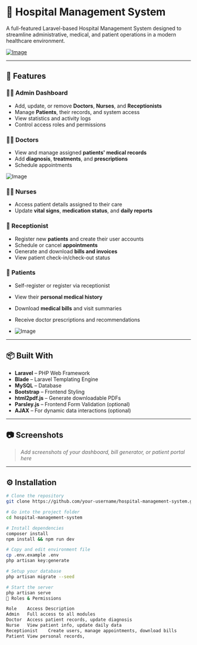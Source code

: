 # 🏥 Hospital Management System

A full-featured Laravel-based Hospital Management System designed to streamline administrative, medical, and patient operations in a modern healthcare environment.

[![Image](https://github.com/user-attachments/assets/deb8de42-0d02-4690-b518-614538c9054e)](https://github.com/user-attachments/assets/df9a851f-878e-4014-b88f-a4690ea7a99f)

---
## 🚀 Features

### 👨‍💼 Admin Dashboard
- Add, update, or remove **Doctors**, **Nurses**, and **Receptionists**
- Manage **Patients**, their records, and system access
- View statistics and activity logs
- Control access roles and permissions


### 👨‍⚕️ Doctors
- View and manage assigned **patients' medical records**
- Add **diagnosis**, **treatments**, and **prescriptions**
- Schedule appointments

![Image](https://github.com/user-attachments/assets/86a78ac3-e861-4ded-8d0e-30f039b3845a)

### 👩‍⚕️ Nurses
- Access patient details assigned to their care
- Update **vital signs**, **medication status**, and **daily reports**

### 🧾 Receptionist
- Register new **patients** and create their user accounts
- Schedule or cancel **appointments**
- Generate and download **bills and invoices**
- View patient check-in/check-out status

### 👤 Patients
- Self-register or register via receptionist
- View their **personal medical history**
- Download **medical bills** and visit summaries
- Receive doctor prescriptions and recommendations

- ![Image](https://github.com/user-attachments/assets/345791fa-5bfd-4a63-a072-395073db9d4c)

---

## 📦 Built With

- **Laravel** – PHP Web Framework
- **Blade** – Laravel Templating Engine
- **MySQL** – Database
- **Bootstrap** – Frontend Styling
- **html2pdf.js** – Generate downloadable PDFs
- **Parsley.js** – Frontend Form Validation (optional)
- **AJAX** – For dynamic data interactions (optional)

---

## 📷 Screenshots

> _Add screenshots of your dashboard, bill generator, or patient portal here_

---

## ⚙️ Installation

```bash
# Clone the repository
git clone https://github.com/your-username/hospital-management-system.git

# Go into the project folder
cd hospital-management-system

# Install dependencies
composer install
npm install && npm run dev

# Copy and edit environment file
cp .env.example .env
php artisan key:generate

# Setup your database
php artisan migrate --seed

# Start the server
php artisan serve
🔐 Roles & Permissions

Role	Access Description
Admin	Full access to all modules
Doctor	Access patient records, update diagnosis
Nurse	View patient info, update daily data
Receptionist	Create users, manage appointments, download bills
Patient	View personal records, 
